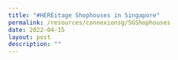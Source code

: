 ```yaml
---
title: "#HEREitage Shophouses in Singapore"
permalink: /resources/connexionsg/SGShophouses
date: 2022-04-15
layout: post
description: ""
---
```

